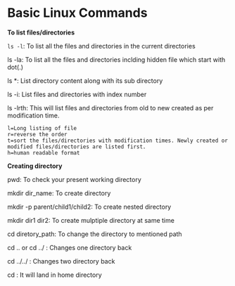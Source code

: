 
# Basic Linux Commands

**To list files/directories**


`ls -l`: To list all the files and directories in the current directories

ls -la: To list all the files and directories inclding hidden file which start with dot(.) 

ls *:  List directory content along with its sub directory

ls -i: List files and directories with index number

ls -lrth: This will list files and directories from old to new created as per modification time.

	l=Long listing of file
	r=reverse the order
	t=sort the files/directories with modification times. Newly created or modified files/directories are listed first.
	h=human readable format


**Creating directory**

pwd: To check your present working directory

mkdir dir_name: To create directory

mkdir -p parent/child1/child2: To create nested directory

mkdir dir1 dir2: To create mulptiple directory at same time

cd diretory_path: To change the directory to mentioned path

cd .. or cd ../ : Changes one directory back

cd ../../ : Changes two directory back

cd : It will land in home directory

